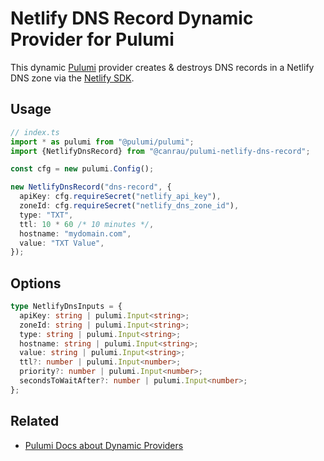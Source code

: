 # Netlify DNS Record Dynamic Provider for Pulumi

This dynamic [Pulumi](https://www.pulumi.com/) provider creates & destroys DNS records in a Netlify DNS zone via the [Netlify SDK](https://npmjs.com/package/netlify).

## Usage

```ts
// index.ts
import * as pulumi from "@pulumi/pulumi";
import {NetlifyDnsRecord} from "@canrau/pulumi-netlify-dns-record";

const cfg = new pulumi.Config();

new NetlifyDnsRecord("dns-record", {
  apiKey: cfg.requireSecret("netlify_api_key"),
  zoneId: cfg.requireSecret("netlify_dns_zone_id"),
  type: "TXT",
  ttl: 10 * 60 /* 10 minutes */,
  hostname: "mydomain.com",
  value: "TXT Value",
});
```

## Options

```ts
type NetlifyDnsInputs = {
  apiKey: string | pulumi.Input<string>;
  zoneId: string | pulumi.Input<string>;
  type: string | pulumi.Input<string>;
  hostname: string | pulumi.Input<string>;
  value: string | pulumi.Input<string>;
  ttl?: number | pulumi.Input<number>;
  priority?: number | pulumi.Input<number>;
  secondsToWaitAfter?: number | pulumi.Input<number>;
};
```

## Related

- [Pulumi Docs about Dynamic Providers](https://www.pulumi.com/docs/intro/concepts/programming-model/#dynamicproviders)
